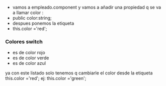 - vamos a empleado.component y vamos a añadir  una propiedad q se va a llamar color :
- public color:string;
- despues ponemos la etiqueta 
- this.color ='red';

<h3>Colores switch</h3>
<ul [ngSwitch]="color">
    <li *ngSwitchCase="'red'" [ngStyle]="{background:color, 'color': 'white', 'padding': '20px'}">es de color rojo</li>
    <li *ngSwitchCase="'green'" [ngStyle]="{background:color, 'color': 'white', 'padding': '20px'}">es de color verde</li>
    <li *ngSwitchCase="'blue'" [ngStyle]="{background:color, 'color': 'white', 'padding': '20px'}">es de color azul</li>
</ul>

ya con este listado solo tenemos q cambiarle el color desde la etiqueta 
this.color ='red';   ej: this.color ='green';